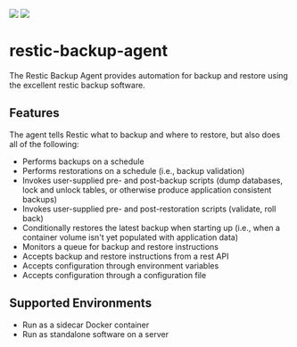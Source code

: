 <img src="https://img.shields.io/docker/cloud/automated/wheatstalk/restic-backup-agent.svg" /> <img src="https://img.shields.io/docker/cloud/build/wheatstalk/restic-backup-agent.svg" />

# restic-backup-agent
The Restic Backup Agent provides automation for backup and restore using the excellent restic backup software.

## Features
The agent tells Restic what to backup and where to restore, but also does all of the following:

* Performs backups on a schedule
* Performs restorations on a schedule (i.e., backup validation)
* Invokes user-supplied pre- and post-backup scripts (dump databases, lock and unlock tables, or otherwise produce application consistent backups)
* Invokes user-supplied pre- and post-restoration scripts (validate, roll back)
* Conditionally restores the latest backup when starting up (i.e., when a container volume isn't yet populated with application data)
* Monitors a queue for backup and restore instructions
* Accepts backup and restore instructions from a rest API
* Accepts configuration through environment variables
* Accepts configuration through a configuration file

## Supported Environments
* Run as a sidecar Docker container
* Run as standalone software on a server
